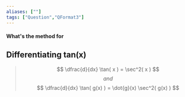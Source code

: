 ```yaml
---
aliases: [""]
tags: ["Question","QFormat3"]
---
```


#### What's the method for
## Differentiating tan(x)

> $$ \dfrac{d}{dx} \tan( x ) = \sec^2( x ) $$ 
> $$ and $$
> $$ \dfrac{d}{dx} \tan( g(x) ) = \dot{g}(x)  \sec^2( g(x) ) $$ 


